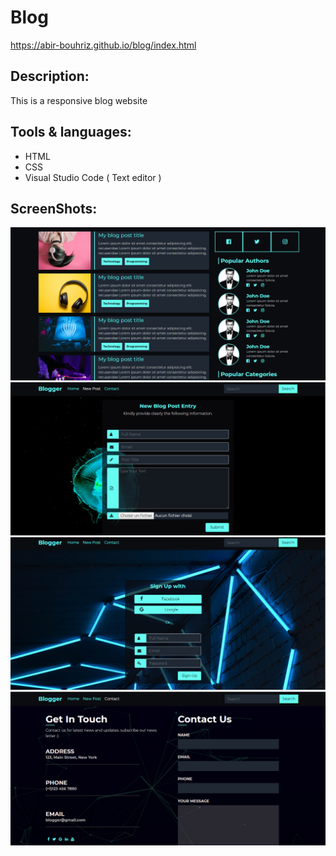 # Blog
https://abir-bouhriz.github.io/blog/index.html
## Description:
This is a responsive blog website
## Tools & languages:
* HTML
* CSS
* Visual Studio Code ( Text editor )
## ScreenShots:
<img src="screenshots/1.png" />
<img src="screenshots/2.png" />
<img src="screenshots/4.png" />
<img src="screenshots/3.png" />
